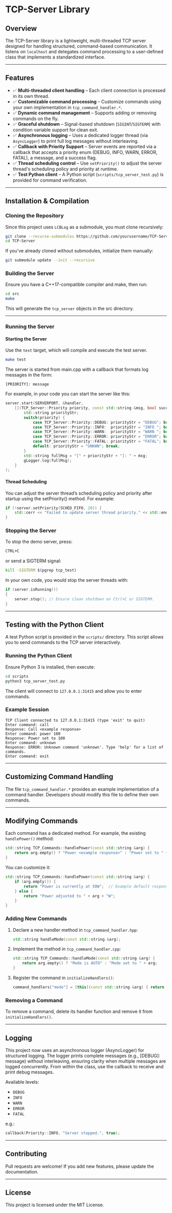 # TCP-Server Library

## Overview

The TCP-Server library is a lightweight, multi-threaded TCP server designed for handling structured, command-based communication. It listens on `localhost` and delegates command processing to a user-defined class that implements a standardized interface.

---

## Features

- ✅ **Multi-threaded client handling** – Each client connection is processed in its own thread.
- ✅ **Customizable command processing** – Customize commands using your own implementation in `tcp_command_handler.*`.
- ✅ **Dynamic command management** – Supports adding or removing commands on the fly.
- ✅ **Graceful shutdown** – Signal-based shutdown (`SIGINT`/`SIGTERM`) with condition variable support for clean exit.
- ✅ **Asynchronous logging** – Uses a dedicated logger thread (via `AsyncLogger`) to print full log messages without interleaving.
- ✅ **Callback with Priority Support** – Server events are reported via a callback that accepts a priority enum (DEBUG, INFO, WARN, ERROR, FATAL), a message, and a success flag.
- ✅ **Thread scheduling control** – Use `setPriority()` to adjust the server thread's scheduling policy and priority at runtime.
- ✅ **Test Python client** – A Python script (`scripts/tcp_server_test.py`) is provided for command verification.

---

## Installation & Compilation

### Cloning the Repository

Since this project uses `LCBLog` as a submodule, you must clone recursively:

```bash
git clone --recurse-submodules https://github.com/yourusername/TCP-Server.git
cd TCP-Server
```

If you’ve already cloned without submodules, initialize them manually:

``` bash
git submodule update --init --recursive
```

### Building the Server

Ensure you have a C++17-compatible compiler and make, then run:

``` bash
cd src
make
```

This will generate the `tcp_server` objects in the src directory.

---

### Running the Server

#### Starting the Server

Use the `test` target, which will compile and execute the test server.

``` bash
make test
```

The server is started from main.cpp with a callback that formats log messages in the form:

```text
[PRIORITY]: message
```

For example, in your code you can start the server like this:

```cpp
server.start(SERVERPORT, &handler,
    [](TCP_Server::Priority priority, const std::string &msg, bool success) {
        std::string priorityStr;
        switch(priority) {
            case TCP_Server::Priority::DEBUG: priorityStr = "DEBUG"; break;
            case TCP_Server::Priority::INFO:  priorityStr = "INFO "; break;
            case TCP_Server::Priority::WARN:  priorityStr = "WARN "; break;
            case TCP_Server::Priority::ERROR: priorityStr = "ERROR"; break;
            case TCP_Server::Priority::FATAL: priorityStr = "FATAL"; break;
            default: priorityStr = "UNKWN"; break;
        }
        std::string fullMsg = "[" + priorityStr + "]: " + msg;
        gLogger.log(fullMsg);
    }
);
```

#### Thread Scheduling

You can adjust the server thread’s scheduling policy and priority after startup using the setPriority() method. For example:

```cpp
if (!server.setPriority(SCHED_FIFO, 20)) {
    std::cerr << "Failed to update server thread priority." << std::endl;
}
```

### Stopping the Server

To stop the demo server, press:

``` bash
CTRL+C
```

or send a SIGTERM signal:

``` bash
kill -SIGTERM $(pgrep tcp_test)
```

In your own code, you would stop the server threads with:

```cpp
if (server.isRunning())
{
    server.stop(); // Ensure clean shutdown on Ctrl+C or SIGTERM.
}
```

---

## Testing with the Python Client

A test Python script is provided in the `scripts/` directory.
This script allows you to send commands to the TCP server interactively.

### Running the Python Client

Ensure Python 3 is installed, then execute:

``` bash
cd scripts
python3 tcp_server_test.py
```

The client will connect to `127.0.0.1:31415` and allow you to enter commands.

### Example Session

``` text
TCP Client connected to 127.0.0.1:31415 (type 'exit' to quit)
Enter command: call
Response: Call <example response>
Enter command: power 100
Response: Power set to 100
Enter command: unknown
Response: ERROR: Unknown command 'unknown'. Type 'help' for a list of commands.
Enter command: exit
```

---

## Customizing Command Handling

The file `tcp_command_handler.*` provides an example implementation of a command handler. Developers should modify this file to define their own commands.

---

## Modifying Commands

Each command has a dedicated method.
For example, the existing `handlePower()` method:

``` cpp
std::string TCP_Commands::handlePower(const std::string &arg) {
    return arg.empty() ? "Power <example response>" : "Power set to " + arg;
}
```

You can customize it:

``` c++
std::string TCP_Commands::handlePower(const std::string &arg) {
    if (arg.empty()) {
        return "Power is currently at 50W";  // Example default response
    } else {
        return "Power adjusted to " + arg + "W";
    }
}
```

### Adding New Commands

1. Declare a new handler method in `tcp_command_handler.hpp`:

    ``` cpp
    std::string handleMode(const std::string &arg);
    ```

2. Implement the method in `tcp_command_handler.cpp`:

    ``` cpp
    std::string TCP_Commands::handleMode(const std::string &arg) {
        return arg.empty() ? "Mode is AUTO" : "Mode set to " + arg;
    }
    ```

3. Register the command in `initializeHandlers()`:

    ``` cpp
    command_handlers["mode"] = [this](const std::string &arg) { return handleMode(arg); };
    ```

### Removing a Command

To remove a command, delete its handler function and remove it from `initializeHandlers()`.

---

## Logging

This project now uses an asynchronous logger (AsyncLogger) for structured logging. The logger prints complete messages (e.g., [DEBUG]: message) without interleaving, ensuring clarity when multiple messages are logged concurrently.  From within the class, use the callback to receive and print debug messages.

Available levels:

- `DEBUG`
- `INFO`
- `WARN`
- `ERROR`
- `FATAL`

e.g.:

```cpp
callback(Priority::INFO, "Server stopped.", true);
```

---

## Contributing

Pull requests are welcome! If you add new features, please update the documentation.

---

## License

This project is licensed under the MIT License.
